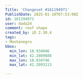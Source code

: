```yaml
---
Title: 'Changeset #161194971'
PublishDate: 2025-01-10T07:53:00Z
id: 161194971
user: dada24
comment: roof shape
created_by: iD 2.30.4
tags:
- Montenegro
bbox:
  min_lon: 18.934046
  min_lat: 42.2089688
  max_lon: 18.934746
  max_lat: 42.2093113

---
```

